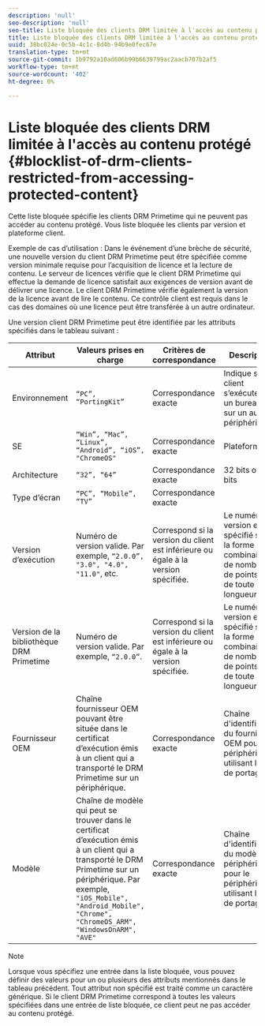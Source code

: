 ```yaml
---
description: 'null'
seo-description: 'null'
seo-title: Liste bloquée des clients DRM limitée à l'accès au contenu protégé
title: Liste bloquée des clients DRM limitée à l'accès au contenu protégé
uuid: 38bc024e-0c5b-4c1c-8d4b-94b9e0fec67e
translation-type: tm+mt
source-git-commit: 1b9792a10ad606b99b6639799ac2aacb707b2af5
workflow-type: tm+mt
source-wordcount: '402'
ht-degree: 0%

---
```



# Liste bloquée des clients DRM limitée à l&#39;accès au contenu protégé {#blocklist-of-drm-clients-restricted-from-accessing-protected-content}

Cette liste bloquée spécifie les clients DRM Primetime qui ne peuvent pas accéder au contenu protégé. Vous liste bloquée les clients par version et plateforme client.

Exemple de cas d’utilisation : Dans le événement d’une brèche de sécurité, une nouvelle version du client DRM Primetime peut être spécifiée comme version minimale requise pour l’acquisition de licence et la lecture de contenu. Le serveur de licences vérifie que le client DRM Primetime qui effectue la demande de licence satisfait aux exigences de version avant de délivrer une licence. Le client DRM Primetime vérifie également la version de la licence avant de lire le contenu. Ce contrôle client est requis dans le cas des domaines où une licence peut être transférée à un autre ordinateur.

Une version client DRM Primetime peut être identifiée par les attributs spécifiés dans le tableau suivant :

| **Attribut** | **Valeurs prises en charge** | **Critères de correspondance** | **Description** |
|---|---|---|---|
| Environnement | `“PC”, “PortingKit”` | Correspondance exacte | Indique si le client s’exécute sur un bureau ou sur un autre périphérique. |
| SE | `“Win”, “Mac”, “Linux”, “Android”, “iOS”, "ChromeOS"` | Correspondance exacte | Plateforme |
| Architecture | `“32”, “64”` | Correspondance exacte | 32 bits ou 64 bits |
| Type d’écran | `“PC”, “Mobile”, “TV”` | Correspondance exacte |  |
| Version d’exécution | Numéro de version valide. Par exemple, `“2.0.0”, "3.0", "4.0", "11.0"`, etc. | Correspond si la version du client est inférieure ou égale à la version spécifiée. | Le numéro de version est spécifié sous la forme d’une combinaison de nombres et de points (&quot;.&quot;) de toute longueur. |
| Version de la bibliothèque DRM Primetime | Numéro de version valide. Par exemple, `“2.0.0”`. | Correspond si la version du client est inférieure ou égale à la version spécifiée. | Le numéro de version est spécifié sous la forme d’une combinaison de nombres et de points (&quot;.&quot;) de toute longueur. |
| Fournisseur OEM | Chaîne fournisseur OEM pouvant être située dans le certificat d’exécution émis à un client qui a transporté le DRM Primetime sur un périphérique. | Correspondance exacte | Chaîne d&#39;identification du fournisseur OEM pour le périphérique utilisant le kit de portage. |
| Modèle | Chaîne de modèle qui peut se trouver dans le certificat d’exécution émis à un client qui a transporté le DRM Primetime sur un périphérique. Par exemple, `"iOS_Mobile", "Android_Mobile", "Chrome", "ChromeOS_ARM", "WindowsOnARM", "AVE"` | Correspondance exacte | Chaîne d&#39;identification du modèle de périphérique pour le périphérique utilisant le kit de portage. |

>[!NOTE]
>
>Lorsque vous spécifiez une entrée dans la liste bloquée, vous pouvez définir des valeurs pour un ou plusieurs des attributs mentionnés dans le tableau précédent. Tout attribut non spécifié est traité comme un caractère générique. Si le client DRM Primetime correspond à toutes les valeurs spécifiées dans une entrée de liste bloquée, ce client peut ne pas accéder au contenu protégé.

